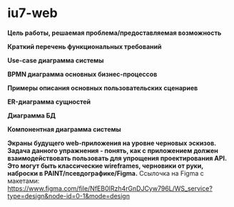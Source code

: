 # iu7-web
**Цель работы, решаемая проблема/предоставляемая возможность**


**Краткий перечень функциональных требований**


**Use-case диаграмма системы**

**BPMN диаграмма основных бизнес-процессов**

**Примеры описания основных пользовательских сценариев**

**ER-диаграмма сущностей**

**Диаграмма БД**

**Компонентная диаграмма системы**

**Экраны будущего web-приложения на уровне черновых эскизов. Задача данного упражнения - понять, как с приложением должен взаимодействовать пользовать для упрощения проектирования API. Это могут быть классические wireframes, черновики от руки, наброски в PAINT/псевдографике/Figma.**
Ссылочка на Figma с макетами: https://www.figma.com/file/NfEB0IRzh4rGnDJCyw796L/WS_service?type=design&node-id=0-1&mode=design


